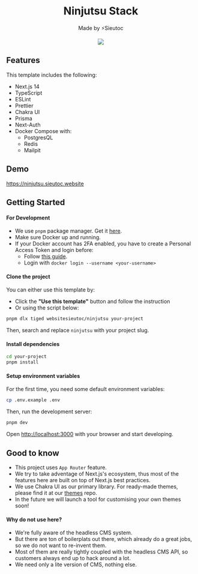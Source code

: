 <h1 align="center">Ninjutsu Stack</h1>

<p align="center">Made by ⚡Sieutoc</p>

<p align="center" width="100%">
    <img src="https://i.imgflip.com/88o6pz.jpg" />
</p>

## Features

This template includes the following:

- Next.js 14
- TypeScript
- ESLint
- Prettier
- Chakra UI
- Prisma
- Next-Auth
- Docker Compose with:
    - PostgresQL
    - Redis
    - Mailpit

## Demo

https://ninjutsu.sieutoc.website


## Getting Started

#### For Development

- We use `pnpm` package manager. Get it [here](https://pnpm.io/installation).
- Make sure Docker up and running.
- If your Docker account has 2FA enabled, you have to create a Personal Access Token and login before:
    - Follow [this guide](https://docs.docker.com/docker-hub/access-tokens/).
    - Login with `docker login --username <your-username>`

#### Clone the project

You can either use this template by:

- Click the **"Use this template"** button and follow the instruction
- Or using the script below:

```bash
pnpm dlx tiged websitesieutoc/ninjutsu your-project
```

Then, search and replace `ninjutsu` with your project slug.

#### Install dependencies

```bash
cd your-project
pnpm install
```

#### Setup environment variables

For the first time, you need some default environment variables:

```bash
cp .env.example .env
```

Then, run the development server:

```bash
pnpm dev
```

Open [http://localhost:3000](http://localhost:3000) with your browser and start developing.

## Good to know

- This project uses `App Router` feature.
- We try to take adventage of Next.js's ecosystem, thus most of the features here are built on top of Next.js best practices.
- We use Chakra UI as our primary library. For ready-made themes, please find it at our [themes](https://github.com/websitesieutoc/themes) repo.
- In the future we will launch a tool for customising your own themes soon!

#### Why do not use <headless-cms-name> here?

- We're fully aware of the headless CMS system. 
- But there are ton of boilerplats out there, which already do a great jobs, so we do not want to re-invent them.
- Most of them are really tightly coupled with the headless CMS API, so customers always end up to hack around a lot.
- We need only a lite version of CMS, nothing else.
